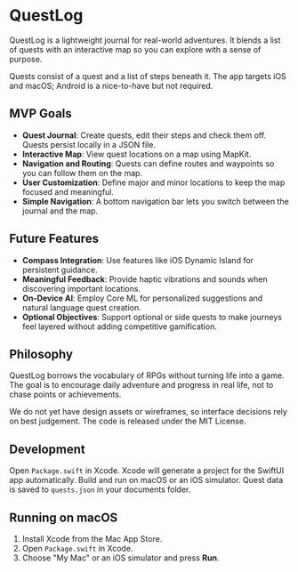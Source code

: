 # QuestLog

QuestLog is a lightweight journal for real-world adventures. It blends a list of quests with an interactive map so you can explore with a sense of purpose.

Quests consist of a quest and a list of steps beneath it. The app targets iOS and macOS; Android is a nice-to-have but not required.

## MVP Goals
- **Quest Journal**: Create quests, edit their steps and check them off. Quests persist locally in a JSON file.
- **Interactive Map**: View quest locations on a map using MapKit.
- **Navigation and Routing**: Quests can define routes and waypoints so you can follow them on the map.
- **User Customization**: Define major and minor locations to keep the map focused and meaningful.
- **Simple Navigation**: A bottom navigation bar lets you switch between the journal and the map.

## Future Features
- **Compass Integration**: Use features like iOS Dynamic Island for persistent guidance.
- **Meaningful Feedback**: Provide haptic vibrations and sounds when discovering important locations.
- **On‑Device AI**: Employ Core ML for personalized suggestions and natural language quest creation.
- **Optional Objectives**: Support optional or side quests to make journeys feel layered without adding competitive gamification.

## Philosophy
QuestLog borrows the vocabulary of RPGs without turning life into a game. The goal is to encourage daily adventure and progress in real life, not to chase points or achievements.

We do not yet have design assets or wireframes, so interface decisions rely on best judgement. The code is released under the MIT License.

## Development
Open `Package.swift` in Xcode. Xcode will generate a project for the SwiftUI app automatically. Build and run on macOS or an iOS simulator. Quest data is saved to `quests.json` in your documents folder.

## Running on macOS
1. Install Xcode from the Mac App Store.
2. Open `Package.swift` in Xcode.
3. Choose "My Mac" or an iOS simulator and press **Run**.
